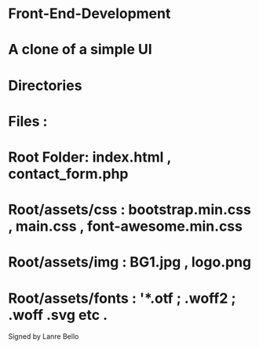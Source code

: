 # Front-End-Development
A clone of a simple UI 
======================

Directories 
=====

Files :
==

Root Folder: index.html , contact_form.php
=====
Root/assets/css   : bootstrap.min.css , main.css , font-awesome.min.css
===
Root/assets/img   : BG1.jpg , logo.png
===
Root/assets/fonts : '*.otf ; .woff2 ; .woff .svg etc .
===


Signed by Lanre Bello